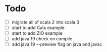 # Todo

* [ ] migrate all of scala 2 into scala 3
* [ ] start to add Cats example
* [ ] start to add ZIO example
* [ ] add java 19 check on compile
* [ ] add java 19 --preview flag on java and javac